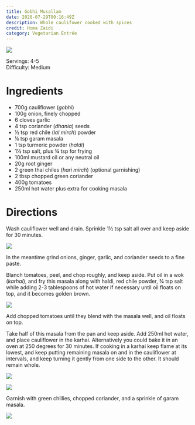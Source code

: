 ```yaml
---
title: Gobhi Musallam
date: 2020-07-29T00:16:49Z
description: Whole caulifower cooked with spices
credit: Homa Zaidi
category: Vegetarian Entrée
---
```

![](gobhi-musallam.jpeg)

Servings: 4-5  
Difficulty: Medium  

# Ingredients
* 700g cauliflower (_gobhi_)
* 100g onion, finely chopped
* 6 cloves garlic
* 4 tsp coriander (_dhania_) seeds 
* ½ tsp red chile (_lal mirch_) powder
* ¼ tsp garam masala 
* 1 tsp turmeric powder (_haldi_)
* 1½ tsp salt, plus ¾ tsp for frying
* 100ml mustard oil or any neutral oil
* 20g root ginger
* 2 green thai chiles (_hari mirch_) (optional garnishing)
* 2 tbsp chopped green coriander
* 400g tomatoes 
* 250ml hot water plus extra for cooking masala

# Directions
Wash cauliflower well and drain. Sprinkle 1½ tsp salt all over and keep aside for 30 minutes.

![](1.jpeg)

In the meantime grind onions, ginger, garlic, and coriander seeds to a fine paste.

Blanch tomatoes, peel, and chop roughly, and keep aside. Put oil in a wok (_karhai_), and fry this masala along with haldi, red chile powder, ¾ tsp salt while adding 2-3 tablespoons of hot water if necessary until oil floats on top, and it becomes golden brown. 

![](2.jpeg)

Add chopped tomatoes until they blend with the masala well, and oil floats on top.

Take half of this masala from the pan and keep aside. Add 250ml hot water, and place cauliflower in the karhai. Alternatively you could bake it in an oven at 250 degrees for 30 minutes. If cooking in a karhai keep flame at its lowest, and keep putting remaining masala on and in the cauliflower at intervals, and keep turning it gently from one side to the other. It should remain whole. 

![](3.jpeg)

![](4.jpeg)

Garnish with green chillies, chopped coriander, and a sprinkle of garam masala.

![](6.jpeg)
